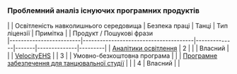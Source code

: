 ### Проблемний аналіз існуючих програмних продуктів
|                          | Освітленість навколишнього середовища | Безпека праці | Танці | Тип ліцензії | Примітка |
| Продукт / Пошукові фрази                                                                                 
|-------------------------|---------------------------------------|--------------|-------|--------------|---------|
| [Аналітики освітлення](https://lightinganalysts.com/software/visual/visual/) | 2 | | | Власний | |
| [VelocityEHS](https://www.ehs.com/solutions/safety/) | | 3 | | Умовно-безкоштовна програма | |
| [Програмне забезпечення для танцювальної студії](https://info.dancestudio-pro.com/) | | | 4 | Власний | |
